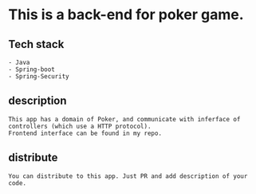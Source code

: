 # This is a back-end for poker game.

## Tech stack
    - Java
    - Spring-boot
    - Spring-Security
    
## description
    This app has a domain of Poker, and communicate with inferface of controllers (which use a HTTP protocol).
    Frontend interface can be found in my repo.
    
## distribute
    You can distribute to this app. Just PR and add description of your code.
